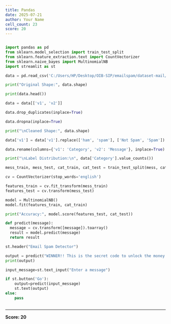```yaml
---
title: Pandas
date: 2025-07-21
author: Your Name
cell_count: 23
score: 20
---
```


```python

```


```python
import pandas as pd  
from sklearn.model_selection import train_test_split
from sklearn.feature_extraction.text import CountVectorizer
from sklearn.naive_bayes import MultinomialNB
import streamlit as st
```


```python
data = pd.read_csv('C:/Users/HP/Desktop/OIB-SIP/emailspam/dataset-mail/spam.csv', encoding='latin-1')
```


```python
print("Original Shape:", data.shape)
```


```python
print(data.head())
```


```python
data = data[['v1', 'v2']]
```


```python
data.drop_duplicates(inplace=True)
```


```python
data.dropna(inplace=True)
```


```python
print("\nCleaned Shape:", data.shape)
```


```python
data['v1'] = data['v1'].replace(['ham', 'spam'], ['Not Spam', 'Spam'])
```


```python
data.rename(columns={'v1': 'Category', 'v2': 'Message'}, inplace=True)
```


```python
print("\nLabel Distribution:\n", data['Category'].value_counts())
```


```python
mess_train, mess_test, cat_train, cat_test = train_test_split(mess, cat, test_size=0.2, random_state=0, stratify=cat)
```


```python
cv = CountVectorizer(stop_words='english')
```


```python
features_train = cv.fit_transform(mess_train)
features_test = cv.transform(mess_test)
```


```python
model = MultinomialNB()
model.fit(features_train, cat_train)
```


```python
print("Accuracy:", model.score(features_test, cat_test))
```


```python
def predict(message):
  message = cv.transform([message]).toarray()
  result = model.predict(message)
  return result
```


```python
st.header("Email Spam Detector")
```


```python
output = predict("WINNER!! This is the secret code to unlock the money: C3421.")
print(output)
```


```python
input_message=st.text_input("Enter a message")
```


```python
if st.button('Go'):
    output=predict(input_message)
    st.text(output)
else:
    pass
```


```python

```


---
**Score: 20**